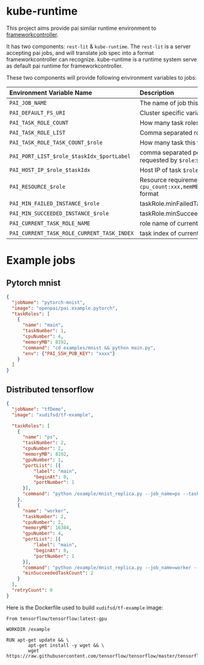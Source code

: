 # kube-runtime

This project aims provide pai similar runtime environment to [frameworkcontroller](https://github.com/Microsoft/frameworkcontroller).

It has two components: `rest-lit` & `kube-runtime`. The `rest-lit` is a server accepting pai jobs, and will translate job spec into a format frameworkcontroller can recognize. kube-runtime is a runtime system serve as default pai runtime for frameworkcontroller.

These two components will provide following environment variables to jobs:

| Environment Variable Name          | Description                              |
| :--------------------------------- | :--------------------------------------- |
| `PAI_JOB_NAME`                     | The name of job this task belongs to     |
| `PAI_DEFAULT_FS_URI`               | Cluster specific variable, usually `hdfs://ip`|
| `PAI_TASK_ROLE_COUNT`              | How many task roles this job has         |
| `PAI_TASK_ROLE_LIST`               | Comma separated role name                |
| `PAI_TASK_ROLE_TASK_COUNT_$role`   | How many task this take role has         |
| `PAI_PORT_LIST_$role_$taskIdx_$portLabel` | comma separated port labeled as `$portLabel` requested by `$role`:`$taskIdx` |
| `PAI_HOST_IP_$role_$taskIdx`       | Host IP of task `$role`:`$taskIdx`       |
| `PAI_RESOURCE_$role`               | Resource requirement for the task role in `cpu_count:xxx,memMB:xxx,shmMB:xxx,gpu_count:xxx` format |
| `PAI_MIN_FAILED_INSTANCE_$role`    | taskRole.minFailedTaskCount value        |
| `PAI_MIN_SUCCEEDED_INSTANCE_$role` | taskRole.minSucceededTaskCount value     |
| `PAI_CURRENT_TASK_ROLE_NAME`       | role name of current task                |
| `PAI_CURRENT_TASK_ROLE_CURRENT_TASK_INDEX` | task index of current task       |

# Example jobs

## Pytorch mnist

```json
{
  "jobName": "pytorch-mnist",
  "image": "openpai/pai.example.pytorch",
  "taskRoles": [
    {
      "name": "main",
      "taskNumber": 1,
      "cpuNumber": 4,
      "memoryMB": 8192,
      "command": "cd examples/mnist && python main.py",
      "env": {"PAI_SSH_PUB_KEY": "xxxx"}
    }
  ]
}
```

## Distributed tensorflow

```json
{
  "jobName": "tfDemo",
  "image": "xudifsd/tf-example",

  "taskRoles": [
    {
      "name": "ps",
      "taskNumber": 2,
      "cpuNumber": 2,
      "memoryMB": 8192,
      "gpuNumber": 1,
      "portList": [{
          "label": "main",
          "beginAt": 0,
          "portNumber": 1
      }],
      "command": "python /example/mnist_replica.py --job_name=ps --task_index=$PAI_CURRENT_TASK_ROLE_CURRENT_TASK_INDEX --ps_hosts=$PAI_HOST_IP_ps_0:$PAI_PORT_LIST_ps_0_main,$PAI_HOST_IP_ps_1:$PAI_PORT_LIST_ps_1_main --worker_hosts=$PAI_HOST_IP_worker_0:$PAI_PORT_LIST_worker_0_main,$PAI_HOST_IP_worker_1:$PAI_PORT_LIST_worker_1_main"
    },
    {
      "name": "worker",
      "taskNumber": 2,
      "cpuNumber": 2,
      "memoryMB": 16384,
      "gpuNumber": 4,
      "portList": [{
          "label": "main",
          "beginAt": 0,
          "portNumber": 1
      }],
      "command": "python /example/mnist_replica.py --job_name=worker --task_index=$PAI_CURRENT_TASK_ROLE_CURRENT_TASK_INDEX --ps_hosts=$PAI_HOST_IP_ps_0:$PAI_PORT_LIST_ps_0_main,$PAI_HOST_IP_ps_1:$PAI_PORT_LIST_ps_1_main --worker_hosts=$PAI_HOST_IP_worker_0:$PAI_PORT_LIST_worker_0_main,$PAI_HOST_IP_worker_1:$PAI_PORT_LIST_worker_1_main",
      "minSucceededTaskCount": 2
    }
  ],
  "retryCount": 0
}
```

Here is the Dockerfile used to build `xudifsd/tf-example` image:
```
From tensorflow/tensorflow:latest-gpu

WORKDIR /example

RUN apt-get update && \
        apt-get install -y wget && \
        wget https://raw.githubusercontent.com/tensorflow/tensorflow/master/tensorflow/tools/dist_test/python/mnist_replica.py
```

